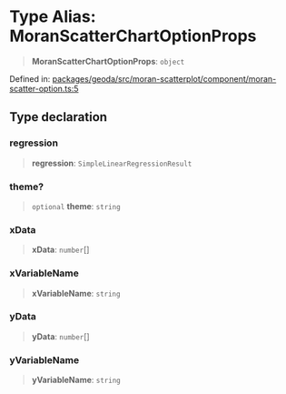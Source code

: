 # Type Alias: MoranScatterChartOptionProps

> **MoranScatterChartOptionProps**: `object`

Defined in: [packages/geoda/src/moran-scatterplot/component/moran-scatter-option.ts:5](https://github.com/GeoDaCenter/openassistant/blob/522ecb744b2b3ea1ecebec02c21c19736abe51ae/packages/geoda/src/moran-scatterplot/component/moran-scatter-option.ts#L5)

## Type declaration

### regression

> **regression**: `SimpleLinearRegressionResult`

### theme?

> `optional` **theme**: `string`

### xData

> **xData**: `number`[]

### xVariableName

> **xVariableName**: `string`

### yData

> **yData**: `number`[]

### yVariableName

> **yVariableName**: `string`
